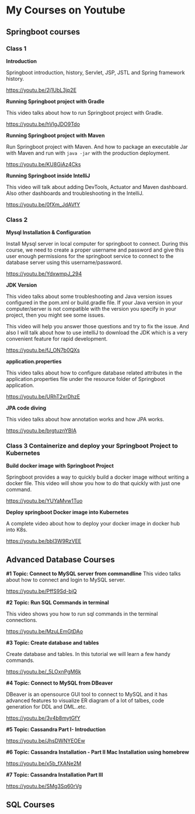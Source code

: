 # My Courses on Youtube

## Springboot courses

### Class 1

**Introduction**

Springboot introduction, history, Servlet, JSP, JSTL and Spring framework history.

https://youtu.be/2j1UbL3jp2E

**Running Springboot project with Gradle**

This video talks about how to run Springboot project with Gradle.

https://youtu.be/hVlgJDO9Tdo

**Running Springboot project with Maven**

Run Springboot project with Maven. And how to package an executable Jar with Maven and run with `java -jar` with the production deployment.

https://youtu.be/KU8GiAz4Cks

**Running Springboot inside IntelliJ**

This video will talk about adding DevTools, Actuator and Maven dashboard. Also other dashboards and troubleshooting in the IntelliJ.

https://youtu.be/0fXm_JdAVfY


### Class 2
**Mysql Installation & Configuration**

Install Mysql server in local computer for springboot to connect. During this course, we need to create a proper username and password and give this user enough permissions for the springboot service to connect to the database server using this username/password.

https://youtu.be/YdxwmpJ_294

**JDK Version**

This video talks about some troubleshooting and Java version issues configured in the pom.xml or build.gradle file. If your Java version in your computer/server is not compatible with the version you specify in your project, then you might see some issues.

This video will help you answer those questions and try to fix the issue. And also I will talk about how to use intelliJ to download the JDK which is a very convenient feature for rapid development.

https://youtu.be/fJ_ON7b0QXs

**application.properties**

This video talks about how to configure database related attributes in the application.properties file under the resource folder of Springboot application.

https://youtu.be/URhT2xrDhzE

**JPA code diving**

This video talks about how annotation works and how JPA works.

https://youtu.be/brgtuznYBIA

### Class 3 Containerize and deploy your Springboot Project to Kubernetes

**Build docker image with Springboot Project**

Springboot provides a way to quickly build a docker image without writing a docker file. This video will show you how to do that quickly with just one command.

https://youtu.be/YUYaMvw1Tuo

**Deploy springboot Docker image into Kubernetes**

A complete video about how to deploy your docker image in docker hub into K8s.

https://youtu.be/bbI3W9RzVEE

## Advanced Database Courses

**#1 Topic: Connect to MySQL server from commandline**
This video talks about how to connect and login to MySQL server. 

https://youtu.be/PffS9Sd-biQ

**#2 Topic: Run SQL Commands in terminal**

This video shows you how to run sql commands in the terminal connections.

https://youtu.be/MzuLEmGtDAo

**#3 Topic: Create database and tables** 

Create database and tables. In this tutorial we will learn a few handy commands.

https://youtu.be/_5LOxnPgM6k

**#4 Topic: Connect to MySQL from DBeaver**

DBeaver is an opensource GUI tool to connect to MySQL and it has advanced features to visualize ER diagram of a lot of talbes, code generation for DDL and DML..etc.

https://youtu.be/3v4b8mytGfY

**#5 Topic: Cassandra Part I- Introduction**

https://youtu.be/JhsDWNYEOEw

**#6 Topic: Cassandra Installation - Part II Mac Installation using homebrew**

https://youtu.be/x5b_fXANe2M

**#7 Topic: Cassandra Installation Part III**

https://youtu.be/SMg3Sq60rVg

## SQL Courses





